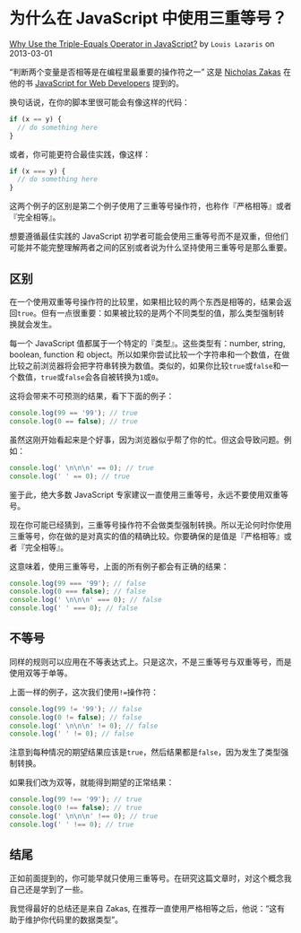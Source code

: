 <!--
 * @Author: Hom Yan
 * @Date: 2018-11-13 15:05:41
 * @LastEditors: Hom Yan
 * @LastEditTime: 2019-06-12 12:03:02
 -->

# 为什么在 JavaScript 中使用三重等号？

[Why Use the Triple-Equals Operator in JavaScript?](https://www.impressivewebs.com/why-use-triple-equals-javascipt/) by `Louis Lazaris` on 2013-03-01

“判断两个变量是否相等是在编程里最重要的操作符之一” 这是 [Nicholas Zakas](http://www.nczonline.net/) 在他的书
[JavaScript for Web Developers](http://www.amazon.com/Professional-JavaScript-Developers-Wrox-Programmer/dp/047022780X/) 提到的。

换句话说，在你的脚本里很可能会有像这样的代码：

```javascript
if (x == y) {
  // do something here
}
```

或者，你可能更符合最佳实践，像这样：

```javascript
if (x === y) {
  // do something here
}
```

这两个例子的区别是第二个例子使用了三重等号操作符，也称作『严格相等』或者『完全相等』。

想要遵循最佳实践的 JavaScript 初学者可能会使用三重等号而不是双重，但他们可能并不能完整理解两者之间的区别或者说为什么坚持使用三重等号是那么重要。

## 区别

在一个使用双重等号操作符的比较里，如果相比较的两个东西是相等的，结果会返回`true`。但有一点很重要：如果被比较的是两个不同类型的值，那么类型强制转换就会发生。

每一个 JavaScript 值都属于一个特定的『类型』。这些类型有：number, string, boolean, function 和 object。所以如果你尝试比较一个字符串和一个数值，在做比较之前浏览器将会把字符串转换为数值。类似的，如果你比较`true`或`false`和一个数值，`true`或`false`会各自被转换为`1`或`0`。

这将会带来不可预测的结果，看下下面的例子：

```javascript
console.log(99 == '99'); // true
console.log(0 == false); // true
```

虽然这刚开始看起来是个好事，因为浏览器似乎帮了你的忙。但这会导致问题。例如：

```javascript
console.log(' \n\n\n' == 0); // true
console.log(' ' == 0); // true
```

鉴于此，绝大多数 JavaScript 专家建议一直使用三重等号，永远不要使用双重等号。

现在你可能已经猜到，三重等号操作符不会做类型强制转换。所以无论何时你使用三重等号，你在做的是对真实的值的精确比较。你要确保的是值是『严格相等』或者『完全相等』。

这意味着，使用三重等号，上面的所有例子都会有正确的结果：

```javascript
console.log(99 === '99'); // false
console.log(0 === false); // false
console.log(' \n\n\n' === 0); // false
console.log(' ' === 0); // false
```

## 不等号

同样的规则可以应用在不等表达式上。只是这次，不是三重等号与双重等号，而是使用双等于单等。

上面一样的例子，这次我们使用`!=`操作符：

```javascript
console.log(99 != '99'); // false
console.log(0 != false); // false
console.log(' \n\n\n' != 0); // false
console.log(' ' != 0); // false
```

注意到每种情况的期望结果应该是`true`，然后结果都是`false`，因为发生了类型强制转换。

如果我们改为双等，就能得到期望的正常结果：

```javascript
console.log(99 !== '99'); // true
console.log(0 !== false); // true
console.log(' \n\n\n' !== 0); // true
console.log(' ' !== 0); // true
```

## 结尾

正如前面提到的，你可能早就只使用三重等号。在研究这篇文章时，对这个概念我自己还是学到了一些。

我觉得最好的总结还是来自 Zakas, 在推荐一直使用严格相等之后，他说：“这有助于维护你代码里的数据类型”。
